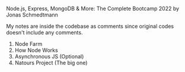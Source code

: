 Node.js, Express, MongoDB & More: The Complete Bootcamp 2022 by Jonas Schmedtmann

My notes are inside the codebase as comments since original codes doesn't include any comments.

1) Node Farm
2) How Node Works
3) Asynchronous JS (Optional)
4) Natours Project (The big one)
